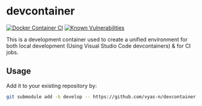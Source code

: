 # devcontainer

[![Docker Container CI](https://github.com/vyas-n/devcontainer/actions/workflows/docker-image.yml/badge.svg)](https://github.com/vyas-n/devcontainer/actions/workflows/docker-image.yml)
[![Known Vulnerabilities](https://snyk.io/test/github/vyas-n/devcontainer/badge.svg?targetFile=Dockerfile)](https://snyk.io/test/github/vyas-n/devcontainer?targetFile=Dockerfile)

This is a development container used to create a unified environment for both local development (Using Visual Studio Code devcontainers) & for CI jobs.

## Usage

Add it to your existing repository by:

```bash
git submodule add -b develop -- https://github.com/vyas-n/devcontainer.git .devcontainer
```
